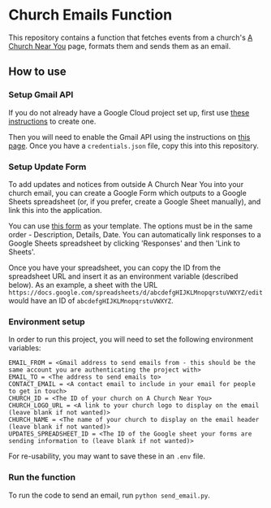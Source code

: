 # Church Emails Function

This repository contains a function that fetches events from a church's [A Church Near You](https://www.achurchnearyou.com/) page, formats them and sends them as an email.

## How to use

### Setup Gmail API

If you do not already have a Google Cloud project set up, first use [these instructions](https://developers.google.com/workspace/guides/create-project) to create one.

Then you will need to enable the Gmail API using the instructions on [this page](https://developers.google.com/workspace/gmail/api/quickstart/python). Once you have a `credentials.json` file, copy this into this repository.

### Setup Update Form
To add updates and notices from outside A Church Near You into your church email, you can create a Google Form which outputs to a Google Sheets spreadsheet (or, if you prefer, create a Google Sheet manually), and link this into the application.

You can use [this form](https://docs.google.com/forms/d/e/1FAIpQLSejWMF-udmg4n7qSAeXXjjZtI3aRGrsqS0dYnNYLEAdeoyC5g/viewform) as your template. The options must be in the same order - Description, Details, Date. You can automatically link responses to a Google Sheets spreadsheet by clicking 'Responses' and then 'Link to Sheets'.

Once you have your spreadsheet, you can copy the ID from the spreadsheet URL and insert it as an environment variable (described below). As an example, a sheet with the URL `https://docs.google.com/spreadsheets/d/abcdefgHIJKLMnopqrstuVWXYZ/edit` would have an ID of `abcdefgHIJKLMnopqrstuVWXYZ`.

### Environment setup

In order to run this project, you will need to set the following environment variables:
```
EMAIL_FROM = <Gmail address to send emails from - this should be the same account you are authenticating the project with>
EMAIL_TO = <The address to send emails to>
CONTACT_EMAIL = <A contact email to include in your email for people to get in touch>
CHURCH_ID = <The ID of your church on A Church Near You>
CHURCH_LOGO_URL = <A link to your church logo to display on the email (leave blank if not wanted)>
CHURCH_NAME = <The name of your church to display on the email header (leave blank if not wanted)>
UPDATES_SPREADSHEET_ID = <The ID of the Google sheet your forms are sending information to (leave blank if not wanted)>
```

For re-usability, you may want to save these in an `.env` file.

### Run the function

To run the code to send an email, run `python send_email.py`.